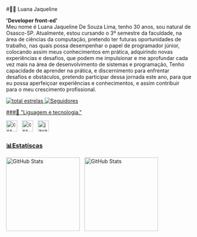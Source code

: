#👩‍💻 Luana Jaqueline
   <br>

**'Developer front-ed'**
<br>
Meu nome é Luana Jaqueline De Souza Lima, tenho 30 anos, sou natural de  Osasco-SP.
Atualmente, estou cursando o 3º semestre da faculdade,  na área de ciências da computação, pretendo ter futuras oportunidades de trabalho, nas quais possa desempenhar o papel de programador júnior, colocando assim meus conhecimentos em prática, adquirindo novas experiências e desafios, que podem me impulsionar e me aprofundar cada vez mais na área de desenvolvimento de sistemas e programação, Tenho capacidade de aprender na prática, e discernimento para enfrentar desafios e obstáculos, pretendo participar dessa jornada este ano,  para que eu possa aperfeiçoar experiências e conhecimentos, e assim contribuir para o  meu crescimento profissional.

<p align="left">  
   
   
   <a href="https://github.com/luanajaqueline?tab=repositories&sort=stargazers">
      <img alt="total estrelas"
        title="Total estrela no GitHub"
        src="https://custom-icon-badges.demolab.com/github/stars/luanajaqueline?color=55960c&style=for-the-badge&labelColor=488207&logo=star&label=estrelas"
           />
    </a>
    <a href="https://github.com/Luanajaqueline?tab=followers">
        <img 
            alt="Seguidores" 
            title="Me siga no GitHub" 
            src="https://custom-icon-badges.demolab.com/github/followers/Luanajaqueline?color=236ad3&labelColor=1155ba&style=for-the-badge&logo=github&label=Seguidores&logoColor=white"
    

   


___


###🤖 "Liguagem e tecnologia."
<br>

<img 
align="left"
alt="css"
title="css"
width="30px"
style="padding-right: 10px;"
src="https://cdn.jsdelivr.net/gh/devicons/devicon@latest/icons/html5/html5-original.svg" />



<img 
align="left"
alt="css"
title="css"
width="30px"
style="padding-right: 10px;"
src="https://cdn.jsdelivr.net/gh/devicons/devicon@latest/icons/css3/css3-original.svg" />

<img
align="left"
alt="javascript"
title="javascript"
width="30px"
style="padding-right; 10px;"
src="https://cdn.jsdelivr.net/gh/devicons/devicon@latest/icons/javascript/javascript-original.svg"
/>

<br/>
<br/>

### 📊Estatíscas

<p>
 <img 
    align="left" 
    alt="GitHub Stats" 
    height="200" 
    style="padding-right: 10px;" 
    src="https://github-readme-stats.vercel.app/api?username=Luanajaqueline&show_icons=true&theme=tokyonight&include_all_commits=true&locale=pt-br" 
  />

<img 
      align="left" 
      alt="GitHub Stats" 
      height="200" 
      src="https://github-readme-stats.vercel.app/api/top-langs/?username=Luanajaqueline&theme=tokyonight&layout=compact&custom_title=Tecnologias&langs_count=9" 
/>

   









